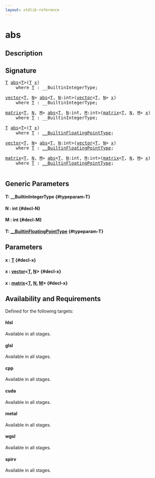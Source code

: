 ```yaml
---
layout: stdlib-reference
---
```


# abs

## Description





## Signature 

<pre>
<a href="/stdlib-reference/global-decls/abs#typeparam-T" class="code_type">T</a> <a href="/stdlib-reference/global-decls/abs">abs</a>&lt;<a href="/stdlib-reference/global-decls/abs#typeparam-T" class="code_type">T</a>&gt;(<a href="/stdlib-reference/global-decls/abs#typeparam-T" class="code_type">T</a> <a href="/stdlib-reference/global-decls/abs#decl-x" class="code_param">x</a>)
    <span class='code_keyword'>where</span> <a href="/stdlib-reference/global-decls/abs#typeparam-T" class="code_type">T</a> : __BuiltinIntegerType;

<a href="/stdlib-reference/types/vector/index" class="code_type">vector</a>&lt;<a href="/stdlib-reference/global-decls/abs#typeparam-T" class="code_type">T</a>, <a href="/stdlib-reference/global-decls/abs#decl-N" class="code_var">N</a>&gt; <a href="/stdlib-reference/global-decls/abs">abs</a>&lt;<a href="/stdlib-reference/global-decls/abs#typeparam-T" class="code_type">T</a>, <a href="/stdlib-reference/global-decls/abs#decl-N" class="code_var">N</a>:<span class="code_keyword">int</span>&gt;(<a href="/stdlib-reference/types/vector/index" class="code_type">vector</a>&lt;<a href="/stdlib-reference/global-decls/abs#typeparam-T" class="code_type">T</a>, <a href="/stdlib-reference/global-decls/abs#decl-N" class="code_var">N</a>&gt; <a href="/stdlib-reference/global-decls/abs#decl-x" class="code_param">x</a>)
    <span class='code_keyword'>where</span> <a href="/stdlib-reference/global-decls/abs#typeparam-T" class="code_type">T</a> : __BuiltinIntegerType;

<a href="/stdlib-reference/types/matrix/index" class="code_type">matrix</a>&lt;<a href="/stdlib-reference/global-decls/abs#typeparam-T" class="code_type">T</a>, <a href="/stdlib-reference/global-decls/abs#decl-N" class="code_var">N</a>, <a href="/stdlib-reference/global-decls/abs#decl-M" class="code_var">M</a>&gt; <a href="/stdlib-reference/global-decls/abs">abs</a>&lt;<a href="/stdlib-reference/global-decls/abs#typeparam-T" class="code_type">T</a>, <a href="/stdlib-reference/global-decls/abs#decl-N" class="code_var">N</a>:<span class="code_keyword">int</span>, <a href="/stdlib-reference/global-decls/abs#decl-M" class="code_var">M</a>:<span class="code_keyword">int</span>&gt;(<a href="/stdlib-reference/types/matrix/index" class="code_type">matrix</a>&lt;<a href="/stdlib-reference/global-decls/abs#typeparam-T" class="code_type">T</a>, <a href="/stdlib-reference/global-decls/abs#decl-N" class="code_var">N</a>, <a href="/stdlib-reference/global-decls/abs#decl-M" class="code_var">M</a>&gt; <a href="/stdlib-reference/global-decls/abs#decl-x" class="code_param">x</a>)
    <span class='code_keyword'>where</span> <a href="/stdlib-reference/global-decls/abs#typeparam-T" class="code_type">T</a> : __BuiltinIntegerType;

<a href="/stdlib-reference/global-decls/abs#typeparam-T" class="code_type">T</a> <a href="/stdlib-reference/global-decls/abs">abs</a>&lt;<a href="/stdlib-reference/global-decls/abs#typeparam-T" class="code_type">T</a>&gt;(<a href="/stdlib-reference/global-decls/abs#typeparam-T" class="code_type">T</a> <a href="/stdlib-reference/global-decls/abs#decl-x" class="code_param">x</a>)
    <span class='code_keyword'>where</span> <a href="/stdlib-reference/global-decls/abs#typeparam-T" class="code_type">T</a> : <a href="/stdlib-reference/interfaces/BuiltinFloatingPointType/index" class="code_type">__BuiltinFloatingPointType</a>;

<a href="/stdlib-reference/types/vector/index" class="code_type">vector</a>&lt;<a href="/stdlib-reference/global-decls/abs#typeparam-T" class="code_type">T</a>, <a href="/stdlib-reference/global-decls/abs#decl-N" class="code_var">N</a>&gt; <a href="/stdlib-reference/global-decls/abs">abs</a>&lt;<a href="/stdlib-reference/global-decls/abs#typeparam-T" class="code_type">T</a>, <a href="/stdlib-reference/global-decls/abs#decl-N" class="code_var">N</a>:<span class="code_keyword">int</span>&gt;(<a href="/stdlib-reference/types/vector/index" class="code_type">vector</a>&lt;<a href="/stdlib-reference/global-decls/abs#typeparam-T" class="code_type">T</a>, <a href="/stdlib-reference/global-decls/abs#decl-N" class="code_var">N</a>&gt; <a href="/stdlib-reference/global-decls/abs#decl-x" class="code_param">x</a>)
    <span class='code_keyword'>where</span> <a href="/stdlib-reference/global-decls/abs#typeparam-T" class="code_type">T</a> : <a href="/stdlib-reference/interfaces/BuiltinFloatingPointType/index" class="code_type">__BuiltinFloatingPointType</a>;

<a href="/stdlib-reference/types/matrix/index" class="code_type">matrix</a>&lt;<a href="/stdlib-reference/global-decls/abs#typeparam-T" class="code_type">T</a>, <a href="/stdlib-reference/global-decls/abs#decl-N" class="code_var">N</a>, <a href="/stdlib-reference/global-decls/abs#decl-M" class="code_var">M</a>&gt; <a href="/stdlib-reference/global-decls/abs">abs</a>&lt;<a href="/stdlib-reference/global-decls/abs#typeparam-T" class="code_type">T</a>, <a href="/stdlib-reference/global-decls/abs#decl-N" class="code_var">N</a>:<span class="code_keyword">int</span>, <a href="/stdlib-reference/global-decls/abs#decl-M" class="code_var">M</a>:<span class="code_keyword">int</span>&gt;(<a href="/stdlib-reference/types/matrix/index" class="code_type">matrix</a>&lt;<a href="/stdlib-reference/global-decls/abs#typeparam-T" class="code_type">T</a>, <a href="/stdlib-reference/global-decls/abs#decl-N" class="code_var">N</a>, <a href="/stdlib-reference/global-decls/abs#decl-M" class="code_var">M</a>&gt; <a href="/stdlib-reference/global-decls/abs#decl-x" class="code_param">x</a>)
    <span class='code_keyword'>where</span> <a href="/stdlib-reference/global-decls/abs#typeparam-T" class="code_type">T</a> : <a href="/stdlib-reference/interfaces/BuiltinFloatingPointType/index" class="code_type">__BuiltinFloatingPointType</a>;

</pre>

## Generic Parameters

#### T: \_\_BuiltinIntegerType {#typeparam-T}
#### N  : int {#decl-N}
#### M  : int {#decl-M}
#### T: [\_\_BuiltinFloatingPointType](/stdlib-reference/interfaces/BuiltinFloatingPointType/index) {#typeparam-T}

## Parameters

#### x  : [T](/stdlib-reference/global-decls/abs#typeparam-T) {#decl-x}
#### x  : [vector](/stdlib-reference/types/vector/index)\<[T](/stdlib-reference/types/vector/index#typeparam-T), [N](/stdlib-reference/types/vector/index#decl-N)\> {#decl-x}
#### x  : [matrix](/stdlib-reference/types/matrix/index)\<[T](/stdlib-reference/types/matrix/T), [N](/stdlib-reference/types/matrix/index#decl-N), [M](/stdlib-reference/types/matrix/index#decl-M)\> {#decl-x}

## Availability and Requirements

Defined for the following targets:

#### hlsl
Available in all stages.

#### glsl
Available in all stages.

#### cpp
Available in all stages.

#### cuda
Available in all stages.

#### metal
Available in all stages.

#### wgsl
Available in all stages.

#### spirv
Available in all stages.



